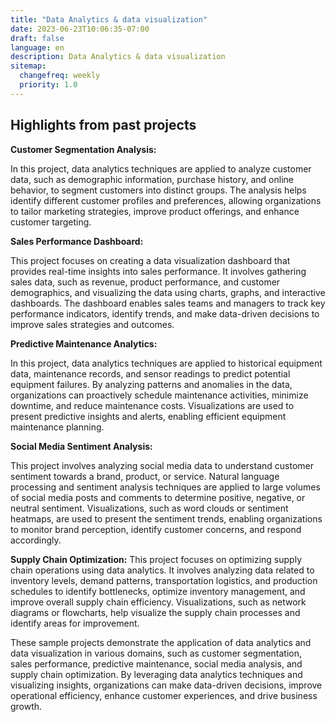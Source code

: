 ```yaml
---
title: "Data Analytics & data visualization"
date: 2023-06-23T10:06:35-07:00
draft: false
language: en
description: Data Analytics & data visualization
sitemap:
  changefreq: weekly
  priority: 1.0
---
```


## Highlights from past projects ##
__Customer Segmentation Analysis:__

In this project, data analytics techniques are applied to analyze customer data, such as demographic information, purchase history, and online behavior, to segment customers into distinct groups. The analysis helps identify different customer profiles and preferences, allowing organizations to tailor marketing strategies, improve product offerings, and enhance customer targeting.

__Sales Performance Dashboard:__

This project focuses on creating a data visualization dashboard that provides real-time insights into sales performance. It involves gathering sales data, such as revenue, product performance, and customer demographics, and visualizing the data using charts, graphs, and interactive dashboards. The dashboard enables sales teams and managers to track key performance indicators, identify trends, and make data-driven decisions to improve sales strategies and outcomes.

__Predictive Maintenance Analytics:__

In this project, data analytics techniques are applied to historical equipment data, maintenance records, and sensor readings to predict potential equipment failures. By analyzing patterns and anomalies in the data, organizations can proactively schedule maintenance activities, minimize downtime, and reduce maintenance costs. Visualizations are used to present predictive insights and alerts, enabling efficient equipment maintenance planning.

__Social Media Sentiment Analysis:__

This project involves analyzing social media data to understand customer sentiment towards a brand, product, or service. Natural language processing and sentiment analysis techniques are applied to large volumes of social media posts and comments to determine positive, negative, or neutral sentiment. Visualizations, such as word clouds or sentiment heatmaps, are used to present the sentiment trends, enabling organizations to monitor brand perception, identify customer concerns, and respond accordingly.

__Supply Chain Optimization:__
This project focuses on optimizing supply chain operations using data analytics. It involves analyzing data related to inventory levels, demand patterns, transportation logistics, and production schedules to identify bottlenecks, optimize inventory management, and improve overall supply chain efficiency. Visualizations, such as network diagrams or flowcharts, help visualize the supply chain processes and identify areas for improvement.

These sample projects demonstrate the application of data analytics and data visualization in various domains, such as customer segmentation, sales performance, predictive maintenance, social media analysis, and supply chain optimization. By leveraging data analytics techniques and visualizing insights, organizations can make data-driven decisions, improve operational efficiency, enhance customer experiences, and drive business growth.
